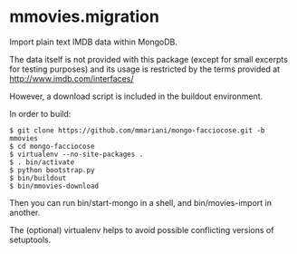 mmovies.migration
=================

Import plain text IMDB data within MongoDB.

The data itself is not provided with this package (except for small excerpts for testing purposes)
and its usage is restricted by the terms provided at http://www.imdb.com/interfaces/

However, a download script is included in the buildout environment.

In order to build:

```
$ git clone https://github.com/mmariani/mongo-facciocose.git -b mmovies
$ cd mongo-facciocose
$ virtualenv --no-site-packages .
$ . bin/activate
$ python bootstrap.py
$ bin/buildout
$ bin/mmovies-download
```

Then you can run bin/start-mongo in a shell, and bin/movies-import in another.

The (optional) virtualenv helps to avoid possible conflicting versions of setuptools.

